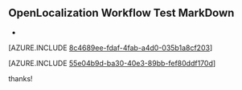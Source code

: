 ## OpenLocalization Workflow Test MarkDown
* 

[AZURE.INCLUDE [8c4689ee-fdaf-4fab-a4d0-035b1a8cf203](calleeMd1.md)]



[AZURE.INCLUDE [55e04b9d-ba30-40e3-89bb-fef80ddf170d](calleeMd2.md)]

 
thanks!